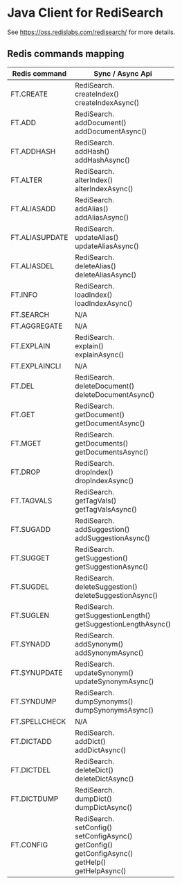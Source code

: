 # Java Client for RediSearch 
See https://oss.redislabs.com/redisearch/ for more details.

## Redis commands mapping
Redis command|Sync / Async Api|
| --- | --- |
FT.CREATE | RediSearch.<br/>createIndex()<br/>createIndexAsync() |
FT.ADD | RediSearch.<br/>addDocument()<br/>addDocumentAsync() |
FT.ADDHASH | RediSearch.<br/>addHash()<br/>addHashAsync() |
FT.ALTER | RediSearch.<br/>alterIndex()<br/>alterIndexAsync() |
FT.ALIASADD | RediSearch.<br/>addAlias()<br/>addAliasAsync() |
FT.ALIASUPDATE | RediSearch.<br/>updateAlias()<br/>updateAliasAsync() |
FT.ALIASDEL | RediSearch.<br/>deleteAlias()<br/>deleteAliasAsync() |
FT.INFO | RediSearch.<br/>loadIndex()<br/>loadIndexAsync() |
FT.SEARCH | N/A |
FT.AGGREGATE | N/A |
FT.EXPLAIN | RediSearch.<br/>explain()<br/>explainAsync() |
FT.EXPLAINCLI | N/A |
FT.DEL | RediSearch.<br/>deleteDocument()<br/>deleteDocumentAsync() |
FT.GET | RediSearch.<br/>getDocument()<br/>getDocumentAsync() |
FT.MGET | RediSearch.<br/>getDocuments()<br/>getDocumentsAsync() |
FT.DROP | RediSearch.<br/>dropIndex()<br/>dropIndexAsync() |
FT.TAGVALS | RediSearch.<br/>getTagVals()<br/>getTagValsAsync() |
FT.SUGADD | RediSearch.<br/>addSuggestion()<br/>addSuggestionAsync() |
FT.SUGGET | RediSearch.<br/>getSuggestion()<br/>getSuggestionAsync() |
FT.SUGDEL | RediSearch.<br/>deleteSuggestion()<br/>deleteSuggestionAsync() |
FT.SUGLEN | RediSearch.<br/>getSuggestionLength()<br/>getSuggestionLengthAsync() |
FT.SYNADD | RediSearch.<br/>addSynonym()<br/>addSynonymAsync() |
FT.SYNUPDATE | RediSearch.<br/>updateSynonym()<br/>updateSynonymAsync() |
FT.SYNDUMP | RediSearch.<br/>dumpSynonyms()<br/>dumpSynonymsAsync() |
FT.SPELLCHECK | N/A |
FT.DICTADD | RediSearch.<br/>addDict()<br/>addDictAsync() |
FT.DICTDEL | RediSearch.<br/>deleteDict()<br/>deleteDictAsync() |
FT.DICTDUMP | RediSearch.<br/>dumpDict()<br/>dumpDictAsync() |
FT.CONFIG | RediSearch.<br/>setConfig()<br/>setConfigAsync()<br/>getConfig()<br/>getConfigAsync()<br/>getHelp()<br/>getHelpAsync() |